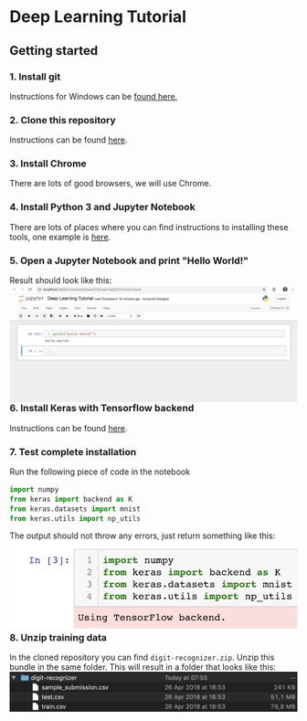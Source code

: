 # Deep Learning Tutorial

## Getting started

### 1. Install git

Instructions for Windows can be [found here.](https://www.atlassian.com/git/tutorials/install-git#windows)

### 2. Clone this repository

Instructions can be found [here](https://help.github.com/articles/cloning-a-repository/).

### 3. Install Chrome

There are lots of good browsers, we will use Chrome.

### 4. Install Python 3 and Jupyter Notebook

There are lots of places where you can find instructions to installing these tools, one example is [here](https://jupyter.readthedocs.io/en/latest/install.html#new-to-python-and-jupyter).

### 5. Open a Jupyter Notebook and print "Hello World!"

Result should look like this:
<br>
<img align="left" src="https://github.com/langkilde/deeplearningtutorial/blob/master/example_1.png">
<br>

### 6. Install Keras with Tensorflow backend

Instructions can be found [here](https://keras.io/#installation).

### 7. Test complete installation

Run the following piece of code in the notebook

```python
import numpy
from keras import backend as K
from keras.datasets import mnist
from keras.utils import np_utils
```
The output should not throw any errors, just return something like this:
<img align="left" src="https://github.com/langkilde/deeplearningtutorial/blob/master/example_2.png">
<br>
<br>

### 8. Unzip training data

In the cloned repository you can find ```digit-recognizer.zip```. Unzip this bundle in the same folder. This will result in a folder that looks like this:
<img align="left" src="https://github.com/langkilde/deeplearningtutorial/blob/master/example_3.png">
